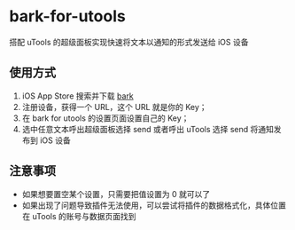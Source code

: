 # bark-for-utools
搭配 uTools 的超级面板实现快速将文本以通知的形式发送给 iOS 设备

## 使用方式
1. iOS App Store 搜索并下载 [bark](https://apps.apple.com/us/app/bark-customed-notifications/id1403753865)
2. 注册设备，获得一个 URL，这个 URL 就是你的 Key；
3. 在 bark for utools 的设置页面设置自己的 Key；
4. 选中任意文本呼出超级面板选择 send 或者呼出 uTools 选择 send 将通知发布到 iOS 设备

## 注意事项
- 如果想要置空某个设置，只需要把值设置为 0 就可以了
- 如果出现了问题导致插件无法使用，可以尝试将插件的数据格式化，具体位置在 uTools 的账号与数据页面找到
